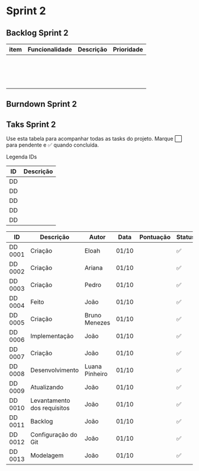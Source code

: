 # Sprint 2







## Backlog Sprint 2

| item | Funcionalidade | Descrição | Prioridade |
|------|----------------|-----------|------------|
|      |                |           |            |
|      |                |           |            |
|      |                |           |            |
|      |                |           |            |
|      |                |           |            |
|      |                |           |            |
|      |                |           |            |
|      |                |           |            |
|      |                |           |            |
|      |                |           |            |
|      |                |           |            |
|      |                |           |            |
|      |                |           |            |
|      |                |           |            |
|      |                |           |            |



## Burndown Sprint 2





## Taks Sprint 2

Use esta tabela para acompanhar todas as tasks do projeto. Marque ⬜ para pendente e ✅ quando concluída.

Legenda IDs

| ID | Descrição                              |
|----|----------------------------------------|
| DD |                 |
| DD |   |
| DD |        |
| DD |      |
| DD |        |



| ID      | Descrição                    | Autor           | Data  | Pontuação | Status |
|---------|-----------------------------|-----------------|-------|-----------|--------|
| DD 0001 | Criação                     | Eloah           | 01/10 |           | ✅     |
| DD 0002 | Criação                     | Ariana          | 01/10 |           | ✅     |
| DD 0003 | Criação                     | Pedro           | 01/10 |           | ✅     |
| DD 0004 | Feito                       | João            | 01/10 |           | ✅     |
| DD 0005 | Criação                    | Bruno Menezes   | 01/10 |           | ✅     |
| DD 0006 | Implementação               | João            | 01/10 |           | ✅     |
| DD 0007 | Criação                     | João            | 01/10 |           | ✅     |
| DD 0008 | Desenvolvimento             | Luana Pinheiro  | 01/10 |           | ✅     |
| DD 0009 | Atualizando                 | João            | 01/10 |           | ✅     |
| DD 0010 | Levantamento dos requisitos | João            | 01/10 |           | ✅     |
| DD 0011 | Backlog                     | João            | 01/10 |           | ✅     |
| DD 0012 | Configuração do Git         | João            | 01/10 |           | ✅     |
| DD 0013 | Modelagem                   | João            | 01/10 |           | ✅     |






